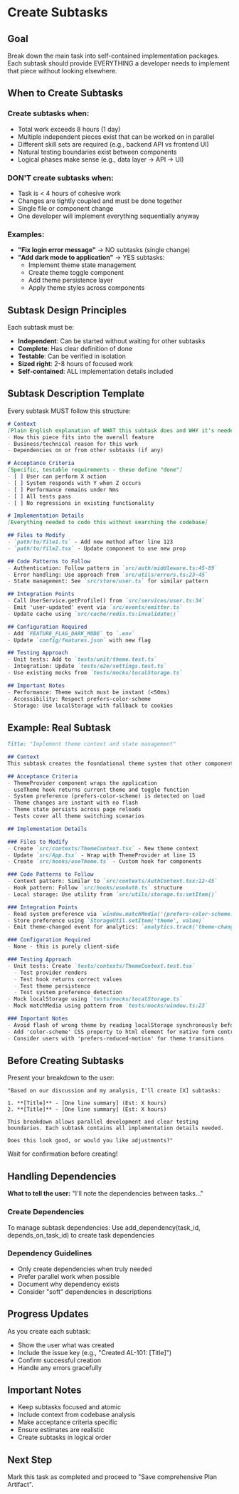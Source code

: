 # Create Subtasks

## Goal
Break down the main task into self-contained implementation packages. Each subtask should provide EVERYTHING a developer needs to implement that piece without looking elsewhere.

## When to Create Subtasks

### Create subtasks when:
- Total work exceeds 8 hours (1 day)
- Multiple independent pieces exist that can be worked on in parallel
- Different skill sets are required (e.g., backend API vs frontend UI)
- Natural testing boundaries exist between components
- Logical phases make sense (e.g., data layer → API → UI)

### DON'T create subtasks when:
- Task is < 4 hours of cohesive work
- Changes are tightly coupled and must be done together
- Single file or component change
- One developer will implement everything sequentially anyway

### Examples:
- **"Fix login error message"** → NO subtasks (single change)
- **"Add dark mode to application"** → YES subtasks:
  - Implement theme state management
  - Create theme toggle component
  - Add theme persistence layer
  - Apply theme styles across components

## Subtask Design Principles

Each subtask must be:
- **Independent**: Can be started without waiting for other subtasks
- **Complete**: Has clear definition of done
- **Testable**: Can be verified in isolation
- **Sized right**: 2-8 hours of focused work
- **Self-contained**: ALL implementation details included

## Subtask Description Template

Every subtask MUST follow this structure:

```markdown
# Context
[Plain English explanation of WHAT this subtask does and WHY it's needed]
- How this piece fits into the overall feature
- Business/technical reason for this work
- Dependencies on or from other subtasks (if any)

# Acceptance Criteria
[Specific, testable requirements - these define "done"]
- [ ] User can perform X action
- [ ] System responds with Y when Z occurs
- [ ] Performance remains under Nms
- [ ] All tests pass
- [ ] No regressions in existing functionality

# Implementation Details
[Everything needed to code this without searching the codebase]

## Files to Modify
- `path/to/file1.ts` - Add new method after line 123
- `path/to/file2.tsx` - Update component to use new prop

## Code Patterns to Follow
- Authentication: Follow pattern in `src/auth/middleware.ts:45-89`
- Error handling: Use approach from `src/utils/errors.ts:23-45`
- State management: See `src/store/user.ts` for similar pattern

## Integration Points
- Call UserService.getProfile() from `src/services/user.ts:34`
- Emit 'user-updated' event via `src/events/emitter.ts`
- Update cache using `src/cache/redis.ts:invalidate()`

## Configuration Required
- Add `FEATURE_FLAG_DARK_MODE` to `.env`
- Update `config/features.json` with new flag

## Testing Approach
- Unit tests: Add to `tests/unit/theme.test.ts`
- Integration: Update `tests/e2e/settings.test.ts`
- Use existing mocks from `tests/mocks/localStorage.ts`

## Important Notes
- Performance: Theme switch must be instant (<50ms)
- Accessibility: Respect prefers-color-scheme
- Storage: Use localStorage with fallback to cookies
```

## Example: Real Subtask

```markdown
Title: "Implement theme context and state management"

## Context
This subtask creates the foundational theme system that other components will use. It manages the current theme state (light/dark), provides theme switching functionality, and integrates with system preferences. This is the first subtask because all UI components will depend on this theme context.

## Acceptance Criteria
- ThemeProvider component wraps the application
- useTheme hook returns current theme and toggle function
- System preference (prefers-color-scheme) is detected on load
- Theme changes are instant with no flash
- Theme state persists across page reloads
- Tests cover all theme switching scenarios

## Implementation Details

### Files to Modify
- Create `src/contexts/ThemeContext.tsx` - New theme context
- Update `src/App.tsx` - Wrap with ThemeProvider at line 15
- Create `src/hooks/useTheme.ts` - Custom hook for components

### Code Patterns to Follow
- Context pattern: Similar to `src/contexts/AuthContext.tsx:12-45`
- Hook pattern: Follow `src/hooks/useAuth.ts` structure
- Local storage: Use utility from `src/utils/storage.ts:setItem()`

### Integration Points
- Read system preference via `window.matchMedia('(prefers-color-scheme: dark)')`
- Store preference using `StorageUtil.setItem('theme', value)`
- Emit theme-changed event for analytics: `analytics.track('theme-changed', { theme })`

### Configuration Required
- None - this is purely client-side

### Testing Approach
- Unit tests: Create `tests/contexts/ThemeContext.test.tsx`
  - Test provider renders
  - Test hook returns correct values
  - Test theme persistence
  - Test system preference detection
- Mock localStorage using `tests/mocks/localStorage.ts`
- Mock matchMedia using pattern from `tests/mocks/window.ts:23`

### Important Notes
- Avoid flash of wrong theme by reading localStorage synchronously before first render
- Add 'color-scheme' CSS property to html element for native form controls
- Consider users with 'prefers-reduced-motion' for theme transitions
```

## Before Creating Subtasks

Present your breakdown to the user:
```
"Based on our discussion and my analysis, I'll create [X] subtasks:

1. **[Title]** - [One line summary] (Est: X hours)
2. **[Title]** - [One line summary] (Est: X hours)

This breakdown allows parallel development and clear testing boundaries. Each subtask contains all implementation details needed.

Does this look good, or would you like adjustments?"
```

Wait for confirmation before creating!

## Handling Dependencies

**What to tell the user:** "I'll note the dependencies between tasks..."

### Create Dependencies
To manage subtask dependencies:
Use add_dependency(task_id, depends_on_task_id) to create task dependencies

### Dependency Guidelines
- Only create dependencies when truly needed
- Prefer parallel work when possible
- Document why dependency exists
- Consider "soft" dependencies in descriptions

## Progress Updates

As you create each subtask:
- Show the user what was created
- Include the issue key (e.g., "Created AL-101: [Title]")
- Confirm successful creation
- Handle any errors gracefully

## Important Notes
- Keep subtasks focused and atomic
- Include context from codebase analysis
- Make acceptance criteria specific
- Ensure estimates are realistic
- Create subtasks in logical order

## Next Step
Mark this task as completed and proceed to "Save comprehensive Plan Artifact".